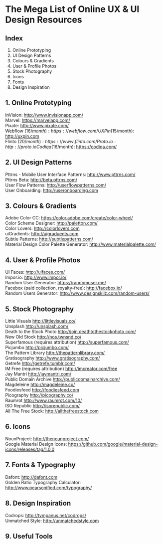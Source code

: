 # The Mega List of Online UX & UI Design Resources

## Index
  1. Online Prototyping 
  2. UI Design Patterns
  3. Colours & Gradients
  4. User & Profile Photos
  5. Stock Photography
  6. Icons
  7. Fonts
  8. Design Inspiration


## 1. Online Prototyping
  InVision: http://www.invisionapp.com/  
  Marvel: https://marvelapp.com/  
  Pixate: http://www.pixate.com/  
  Webflow ($16/month): https://webflow.com/  
  UXPin ($15/month): http://uxpin.com  
  Flinto ($20/month): https://www.flinto.com/  
  Proto.io: http://proto.io  
  Codiqa ($16/month): https://codiqa.com/  

## 2. UI Design Patterns
  Pttrns - Mobile User Interface Patterns: http://www.pttrns.com/  
  Pttrns Beta: http://beta.pttrns.com/  
  User Flow Patterns: http://userflowpatterns.com/  
  User Onboarding: http://useronboarding.com  

## 3. Colours & Gradients
  Adobe Color CC: https://color.adobe.com/create/color-wheel/  
  Color Scheme Designer: http://paletton.com/  
  Color Lovers: http://colorlovers.com  
  uiGradients: http://uigraduents.com  
  Subtle Patterns: http://subtlepatterns.com/  
  Material Design Color Palette Generator: http://www.materialpalette.com/  

## 4. User & Profile Photos
  UI Faces: http://uifaces.com/  
  Impor.io: http://www.impor.io/  
  Random User Generator: https://randomuser.me/  
  Facebox (paid collection, royalty-free): http://facebox.io/  
  Random Users Generator: http://www.designskilz.com/random-users/  
  
## 5. Stock Photography
  Little Visuals http://littlevisuals.co/  
  Unsplash http://unsplash.com/  
  Death to the Stock Photo http://join.deathtothestockphoto.com/  
  New Old Stock http://nos.twnsnd.co/  
  Superfamous (requires attribution) http://superfamous.com/  
  Picjumbo http://picjumbo.com/  
  The Pattern Library http://thepatternlibrary.com/  
  Gratisography http://www.gratisography.com/  
  Getrefe http://getrefe.tumblr.com/  
  IM Free (requires attribution) http://imcreator.com/free  
  Jay Mantri http://jaymantri.com/  
  Public Domain Archive http://publicdomainarchive.com/  
  Magdeleine http://magdeleine.co/  
  Foodiesfeed http://foodiesfeed.com  
  Picography http://picography.co/  
  Raumrot http://www.raumrot.com/10/  
  ISO Republic http://isorepublic.com/  
  All The Free Stock: http://allthefreestock.com  

## 6. Icons
  NounProject: http://thenounproject.com/  
  Google Material Design Icons: https://github.com/google/material-design-icons/releases/tag/1.0.0  

## 7. Fonts & Typography
  Dafont: http://dafont.com  
  Golden Ratio Typography Calculator: http://www.pearsonified.com/typography/  

## 8. Design Inspiration
  Codrops: http://tympanus.net/codrops/  
  Unmatched Style: http://unmatchedstyle.com  
  
## 9. Useful Tools
